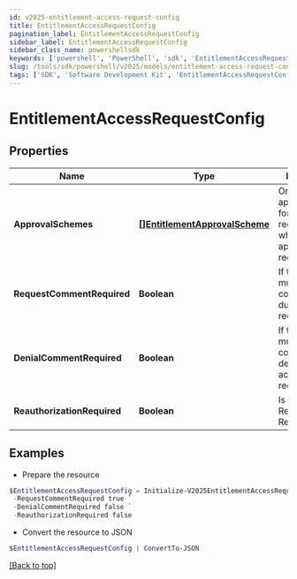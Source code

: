```yaml
---
id: v2025-entitlement-access-request-config
title: EntitlementAccessRequestConfig
pagination_label: EntitlementAccessRequestConfig
sidebar_label: EntitlementAccessRequestConfig
sidebar_class_name: powershellsdk
keywords: ['powershell', 'PowerShell', 'sdk', 'EntitlementAccessRequestConfig', 'V2025EntitlementAccessRequestConfig'] 
slug: /tools/sdk/powershell/v2025/models/entitlement-access-request-config
tags: ['SDK', 'Software Development Kit', 'EntitlementAccessRequestConfig', 'V2025EntitlementAccessRequestConfig']
---
```



# EntitlementAccessRequestConfig

## Properties

Name | Type | Description | Notes
------------ | ------------- | ------------- | -------------
**ApprovalSchemes** | [**[]EntitlementApprovalScheme**](entitlement-approval-scheme) | Ordered list of approval steps for the access request. Empty when no approval is required. | [optional] 
**RequestCommentRequired** | **Boolean** | If the requester must provide a comment during access request. | [optional] [default to $false]
**DenialCommentRequired** | **Boolean** | If the reviewer must provide a comment when denying the access request. | [optional] [default to $false]
**ReauthorizationRequired** | **Boolean** | Is Reauthorization Required | [optional] [default to $false]

## Examples

- Prepare the resource
```powershell
$EntitlementAccessRequestConfig = Initialize-V2025EntitlementAccessRequestConfig  -ApprovalSchemes null `
 -RequestCommentRequired true `
 -DenialCommentRequired false `
 -ReauthorizationRequired false
```

- Convert the resource to JSON
```powershell
$EntitlementAccessRequestConfig | ConvertTo-JSON
```


[[Back to top]](#) 

